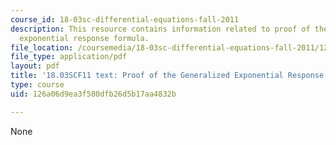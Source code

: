 ```yaml
---
course_id: 18-03sc-differential-equations-fall-2011
description: This resource contains information related to proof of the generalized
  exponential response formula.
file_location: /coursemedia/18-03sc-differential-equations-fall-2011/126a06d9ea3f580dfb26d5b17aa4832b_MIT18_03SCF11_s17_6text.pdf
file_type: application/pdf
layout: pdf
title: '18.03SCF11 text: Proof of the Generalized Exponential Response Formula'
type: course
uid: 126a06d9ea3f580dfb26d5b17aa4832b

---
```

None